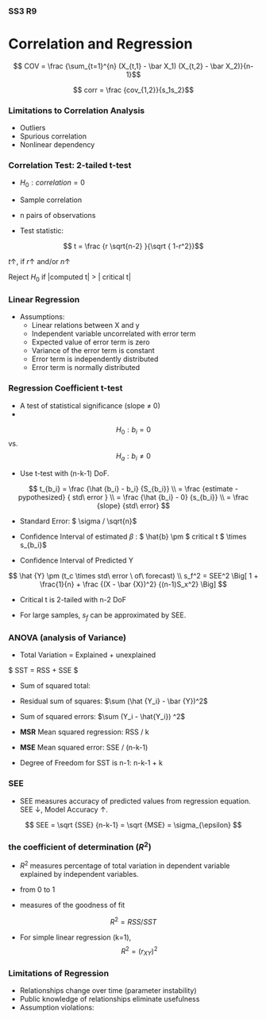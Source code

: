 ### SS3 R9 

# Correlation and Regression 

$$ COV = \frac {\sum_{t=1}^{n} (X_{t,1} - \bar X_1) (X_{t,2} - \bar X_2)}{n-1}$$

$$ corr = \frac {cov_{1,2}}{s_1s_2}$$

### Limitations to Correlation Analysis

* Outliers
* Spurious correlation
* Nonlinear dependency

### Correlation Test: 2-tailed t-test

* $H_0: correlation = 0$

* Sample correlation
* n pairs of observations
* Test statistic: 

$$ t = \frac {r \sqrt{n-2} }{\sqrt { 1-r^2}}$$

$t\uparrow$, if $r\uparrow$ and/or $n\uparrow$

Reject $H_0$ if |computed t| > | critical t|

### Linear Regression 

* Assumptions: 
	* Linear relations between X and y
	* Independent variable uncorrelated with error term
	* Expected value of error term is zero
	* Variance of the error term is constant
	* Error term is independently distributed
	* Error term is normally distributed 

### Regression Coefficient t-test

* A test of statistical significance (slope $\ne$ 0) 
* 
$$ H_0: b_i = 0 $$ vs. $$H_a : b_i \ne 0$$

* Use t-test with (n-k-1) DoF. 

$$ t_{b_i} = \frac {\hat {b_i} - b_i} {S_{b_i}} \\
= \frac {estimate - pypothesized} { std\ error } \\
= \frac {\hat {b_i} - 0} {s_{b_i}} \\
= \frac {slope} {std\ error} 
$$

* Standard Error: $ \sigma / \sqrt{n}$

* Confidence Interval of estimated $\beta$ : 
$ \hat{b} \pm $ critical t $ \times s_{b_i}$


* Confidence Interval of Predicted Y


$$ \hat {Y} \pm (t_c \times std\ error \ of\ forecast) \\
s_f^2 = SEE^2 \Big[ 1 + \frac{1}{n} + \frac {(X - \bar {X})^2} {(n-1)S_x^2} \Big]
$$

* Critical t is 2-tailed with n-2 DoF

* For large samples, $s_f$ can be approximated by SEE. 

### ANOVA (analysis of Variance)

* Total Variation = Explained + unexplained 

$ SST = RSS + SSE $

* Sum of squared total: 
* Residual sum of squares: $\sum (\hat {Y_i} - \bar {Y})^2$
* Sum of squared errors: $\sum (Y_i - \hat{Y_i}) ^2$

* **MSR** Mean squared regression: RSS / k

* **MSE** Mean squared error: SSE / (n-k-1)

* Degree of Freedom for SST is n-1: n-k-1 + k

### SEE 


* SEE measures accuracy of predicted values from regression equation. SEE $\downarrow$, Model Accuracy $\uparrow$. 

$$ SEE = \sqrt {SSE} {n-k-1} = \sqrt {MSE} = \sigma_{\epsilon} $$

### the coefficient of determination ($R^2$)

* $R^2$ measures percentage of total variation in dependent variable explained by independent variables. 

* from 0 to 1

* measures of the goodness of fit


$$ R^2 = RSS / SST$$

* For simple linear regression (k=1), $$ R^2 = (r_{XY})^2$$


### Limitations of Regression

* Relationships change over time (parameter instability) 
* Public knowledge of relationships eliminate usefulness 
* Assumption violations:

	






